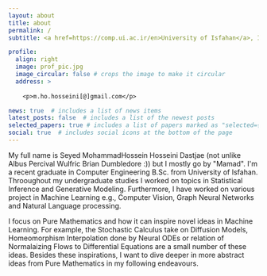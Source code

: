 ```yaml
---
layout: about
title: about
permalink: /
subtitle: <a href=https://comp.ui.ac.ir/en>University of Isfahan</a>, Isfahan, Iran.

profile:
  align: right
  image: prof_pic.jpg
  image_circular: false # crops the image to make it circular
  address: >
    
    <p>m.ho.hosseini[@]gmail.com</p>

news: true  # includes a list of news items
latest_posts: false  # includes a list of the newest posts
selected_papers: true # includes a list of papers marked as "selected={true}"
social: true  # includes social icons at the bottom of the page
---
```


My full name is Seyed MohammadHossein Hosseini Dastjae (not unlike Albus Percival Wulfric Brian Dumbledore :)) but I mostly go by "Mamad". I'm a recent graduate in Computer Engineering B.Sc. from University of Isfahan. Throoughout my undergraduate studies I worked on topics in Statistical Inference and Generative Modeling. Furthermore, I have worked on various project in Machine Learning e.g., Computer Vision, Graph Neural Networks and Natural Language processing.

I focus on Pure Mathematics and how it can inspire novel ideas in Machine Learning. For example, the Stochastic Calculus take on Diffusion Models, Homeomorphism Interpolation done by Neural ODEs or relation of Normalaizing Flows to Differential Equations are a small number of these ideas. Besides these inspirations, I want to dive deeper in more abstract ideas from Pure Mathematics in my following endeavours.